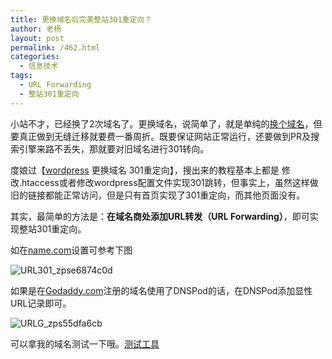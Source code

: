 ```yaml
---
title: 更换域名后完美整站301重定向？
author: 老杨
layout: post
permalink: /462.html
categories:
  - 信息技术
tags:
  - URL Forwarding
  - 整站301重定向
---
```

小站不才，已经换了2次域名了。更换域名，说简单了，就是单纯的<a title="wordpress更换域名" href="/426.html" target="_blank">换个域名</a>，但要真正做到无缝迁移就要费一番周折。既要保证网站正常运行，还要做到PR及搜索引擎来路不丢失，那就要对旧域名进行301转向。

度娘过【<a title="wordpress" href="/tag/wordpress" target="_blank">wordpress</a> 更换域名 301重定向】，搜出来的教程基本上都是 修改.htaccess或者修改wordpress配置文件实现301跳转，但事实上，虽然这样做旧的链接都能正常访问，但是只有首页实现了301重定向，而其他页面没有。  


  
其实，最简单的方法是：**在域名商处添加URL转发（URL Forwarding）**，即可实现整站301重定向。

如在<a title="name.com" href="http://ref.name.com/SHNq" target="_blank">name.com</a>设置可参考下图

<img src="http://cyhour.com/wp-content/uploads/2013/01/URL301_zpse6874c0d.jpg" alt="URL301_zpse6874c0d" class="aligncenter size-full wp-image-1321" />

如果是在<a title="Godaddy" href="http://x.co/cycsu" target="_blank">Godaddy.com</a>注册的域名使用了DNSPod的话，在DNSPod添加显性URL记录即可。

<img src="http://cyhour.com/wp-content/uploads/2013/01/URLG_zps55dfa6cb.jpg" alt="URLG_zps55dfa6cb" class="aligncenter size-full wp-image-1322" />

可以拿我的域名测试一下哦。<a title="测试工具" href="http://tool.chinaz.com/pagestatus/" target="_blank">测试工具</a>